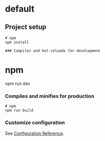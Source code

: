 # default

## Project setup

```
# npm
npm install

### Compiles and hot-reloads for development

```
# npm
npm run dev


### Compiles and minifies for production

```
# npm
npm run build
```

### Customize configuration

See [Configuration Reference](https://vitejs.dev/config/).
